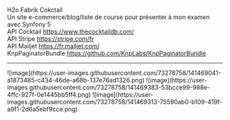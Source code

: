 H2o Fabrik Cokctail </br>
Un site e-commerce/blog/liste de course pour présenter à mon examen avec Synfony 5 </br>
API Cocktail https://www.thecocktaildb.com/ </br>
API Stripe https://stripe.com/fr </br>
API Mailjet https://fr.mailjet.com/ </br>
 KnpPaginatorBundle https://github.com/KnpLabs/KnpPaginatorBundle </br>
 <hr>
![image](https://user-images.githubusercontent.com/73278758/141469041-a1873485-c434-46de-a68b-137e76ad1326.png)
![image](https://user-images.githubusercontent.com/73278758/141469383-53bcce99-988e-4ffc-927f-0e1445bb5ff4.png)
![image](https://user-images.githubusercontent.com/73278758/141469313-75590ab0-b109-419f-a9f1-2d6a5ebf9cce.png)

